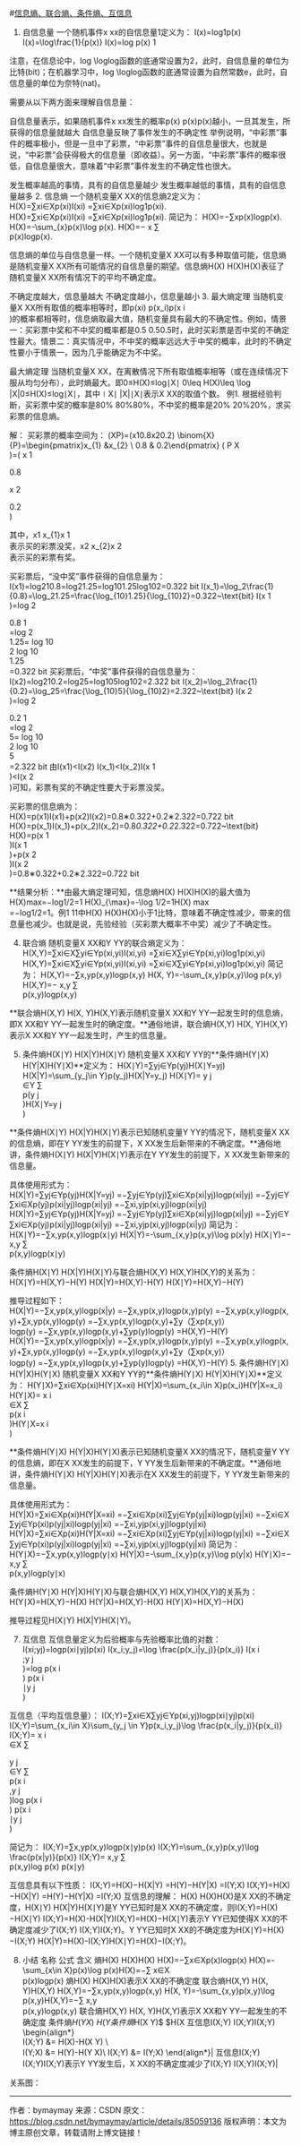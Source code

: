 #[信息熵、联合熵、条件熵、互信息](https://blog.csdn.net/bymaymay/article/details/85059136)

1. 自信息量
一个随机事件x xx的自信息量1定义为：
I(x)=log1p(x) I(x)=\log\frac{1}{p(x)}
I(x)=log 
p(x)
1
​	
 

注意，在信息论中，log \loglog函数的底通常设置为2，此时，自信息量的单位为比特(bit)；在机器学习中，log \loglog函数的底通常设置为自然常数e，此时，自信息量的单位为奈特(nat)。

需要从以下两方面来理解自信息量：

自信息量表示，如果随机事件x xx发生的概率p(x) p(x)p(x)越小，一旦其发生，所获得的信息量就越大
自信息量反映了事件发生的不确定性
举例说明，“中彩票”事件的概率极小，但是一旦中了彩票，“中彩票”事件的自信息量很大，也就是说，“中彩票”会获得极大的信息量（即收益）。另一方面，“中彩票”事件的概率很低，自信息量很大，意味着“中彩票”事件发生的不确定性也很大。

发生概率越高的事情，具有的自信息量越少
发生概率越低的事情，具有的自信息量越多
2. 信息熵
一个随机变量X XX的信息熵2定义为：
H(X)=∑xi∈Xp(xi)I(xi) =∑xi∈Xp(xi)log1p(xi).
H(X)=∑xi∈Xp(xi)I(xi) =∑xi∈Xp(xi)log⁡1p(xi).
简记为：
H(X)=−∑xp(x)logp(x). H(X)=-\sum_{x}p(x)\log p(x).
H(X)=− 
x
∑
​	
 p(x)logp(x).

信息熵的单位与自信息量一样。一个随机变量X XX可以有多种取值可能，信息熵是随机变量X XX所有可能情况的自信息量的期望。信息熵H(X) H(X)H(X)表征了随机变量X XX所有情况下的平均不确定度。

不确定度越大，信息量越大
不确定度越小，信息量越小
3. 最大熵定理
当随机变量X XX所有取值的概率相等时，即p(xi) p(x_i)p(x 
i
​	
 )的概率都相等时，信息熵取最大值，随机变量具有最大的不确定性。例如，情景一：买彩票中奖和不中奖的概率都是0.5 0.50.5时，此时买彩票是否中奖的不确定性最大。情景二：真实情况中，不中奖的概率远远大于中奖的概率，此时的不确定性要小于情景一，因为几乎能确定为不中奖。

最大熵定理
当随机变量X XX，在离散情况下所有取值概率相等（或在连续情况下服从均匀分布），此时熵最大。即0≤H(X)≤log∣X∣ 0\leq H(X)\leq \log |X|0≤H(X)≤log∣X∣，其中∣X∣ |X|∣X∣表示X XX的取值个数。
例1. 根据经验判断，买彩票中奖的概率是80% 80\%80%，不中奖的概率是20% 20\%20%，求买彩票的信息熵。

解： 买彩票的概率空间为：
(XP)=(x10.8x20.2) \binom{X}{P}=\begin{pmatrix}x_{1} &amp;x_{2} \\ 0.8 &amp; 0.2\end{pmatrix}
( 
P
X
​	
 )=( 
x 
1
​	
 
0.8
​	
  
x 
2
​	
 
0.2
​	
 )

其中，x1 x_{1}x 
1
​	
 表示买的彩票没奖，x2 x_{2}x 
2
​	
 表示买的彩票有奖。

买彩票后，“没中奖”事件获得的自信息量为：
I(x1)=log210.8=log21.25=log101.25log102=0.322 bit I(x_1)=\log_2\frac{1}{0.8}=\log_21.25=\frac{\log_{10}1.25}{\log_{10}2}=0.322~\text{bit}
I(x 
1
​	
 )=log 
2
​	
  
0.8
1
​	
 =log 
2
​	
 1.25= 
log 
10
​	
 2
log 
10
​	
 1.25
​	
 =0.322 bit
买彩票后，“中奖”事件获得的自信息量为：
I(x2)=log210.2=log25=log105log102=2.322 bit I(x_2)=\log_2\frac{1}{0.2}=\log_25=\frac{\log_{10}5}{\log_{10}2}=2.322~\text{bit}
I(x 
2
​	
 )=log 
2
​	
  
0.2
1
​	
 =log 
2
​	
 5= 
log 
10
​	
 2
log 
10
​	
 5
​	
 =2.322 bit
由I(x1)&lt;I(x2) I(x_1)&lt;I(x_2)I(x 
1
​	
 )<I(x 
2
​	
 )可知，彩票有奖的不确定性要大于彩票没奖。

买彩票的信息熵为：
H(X)=p(x1)I(x1)+p(x2)I(x2)=0.8∗0.322+0.2∗2.322=0.722 bit H(X)=p(x_1)I(x_1)+p(x_2)I(x_2)=0.8*0.322+0.2*2.322=0.722~\text{bit}
H(X)=p(x 
1
​	
 )I(x 
1
​	
 )+p(x 
2
​	
 )I(x 
2
​	
 )=0.8∗0.322+0.2∗2.322=0.722 bit

**结果分析：**由最大熵定理可知，信息熵H(X) H(X)H(X)的最大值为H(X)max=−log1/2=1 H(X)_{\max}=-\log 1/2=1H(X) 
max
​	
 =−log1/2=1。例1 11中H(X) H(X)H(X)小于1比特，意味着不确定性减少，带来的信息量也减少。也就是说，先验经验（买彩票大概率不中奖）减少了不确定性。

4. 联合熵
随机变量X XX和Y YY的联合熵定义为：
H(X,Y)=∑xi∈X∑yi∈Yp(xi,yi)I(xi,yi) =∑xi∈X∑yi∈Yp(xi,yi)log1p(xi,yi)
H(X,Y)=∑xi∈X∑yi∈Yp(xi,yi)I(xi,yi) =∑xi∈X∑yi∈Yp(xi,yi)log1p(xi,yi)
简记为：
H(X,Y)=−∑x,yp(x,y)logp(x,y) H(X, Y)=-\sum_{x,y}p(x,y)\log p(x,y)
H(X,Y)=− 
x,y
∑
​	
 p(x,y)logp(x,y)

**联合熵H(X,Y) H(X, Y)H(X,Y)表示随机变量X XX和Y YY一起发生时的信息熵，即X XX和Y YY一起发生时的确定度。**通俗地讲，联合熵H(X,Y) H(X, Y)H(X,Y)表示X XX和Y YY一起发生时，产生的信息量。

5. 条件熵H(X∣Y) H(X|Y)H(X∣Y)
随机变量X XX和Y YY的**条件熵H(Y∣X) H(Y|X)H(Y∣X)**定义为：
H(X∣Y)=∑yj∈Yp(yj)H(X∣Y=yj) H(X|Y)=\sum_{y_j\in Y}p(y_j)H(X|Y=y_j)
H(X∣Y)= 
y 
j
​	
 ∈Y
∑
​	
 p(y 
j
​	
 )H(X∣Y=y 
j
​	
 )

**条件熵H(X∣Y) H(X|Y)H(X∣Y)表示已知随机变量Y YY的情况下，随机变量X XX的信息熵，即在Y YY发生的前提下，X XX发生后新带来的不确定度。**通俗地讲，条件熵H(X∣Y) H(X|Y)H(X∣Y)表示在Y YY发生的前提下，X XX发生新带来的信息量。

具体使用形式为：
H(X|Y)=∑yj∈Yp(yj)H(X|Y=yj) =−∑yj∈Yp(yj)∑xi∈Xp(xi|yj)logp(xi|yj) =−∑yj∈Y∑xi∈Xp(yj)p(xi|yj)logp(xi|yj) =−∑xi,yjp(xi,yj)logp(xi|yj)
H(X|Y)=∑yj∈Yp(yj)H(X|Y=yj) =−∑yj∈Yp(yj)∑xi∈Xp(xi|yj)log⁡p(xi|yj) =−∑yj∈Y∑xi∈Xp(yj)p(xi|yj)log⁡p(xi|yj) =−∑xi,yjp(xi,yj)log⁡p(xi|yj)
简记为：
H(X∣Y)=−∑x,yp(x,y)logp(x∣y) H(X|Y)=-\sum_{x,y}p(x,y)\log p(x|y)
H(X∣Y)=− 
x,y
∑
​	
 p(x,y)logp(x∣y)

条件熵H(X∣Y) H(X|Y)H(X∣Y)与联合熵H(X,Y) H(X,Y)H(X,Y)的关系为：
H(X∣Y)=H(X,Y)−H(Y) H(X|Y)=H(X,Y)-H(Y)
H(X∣Y)=H(X,Y)−H(Y)

推导过程如下：
H(X|Y)=−∑x,yp(x,y)logp(x|y) =−∑x,yp(x,y)logp(x,y)p(y) =−∑x,yp(x,y)logp(x,y)+∑x,yp(x,y)logp(y) =−∑x,yp(x,y)logp(x,y)+∑y（∑xp(x,y)）logp(y) =−∑x,yp(x,y)logp(x,y)+∑yp(y)logp(y) =H(X,Y)−H(Y)
H(X|Y)=−∑x,yp(x,y)log⁡p(x|y) =−∑x,yp(x,y)log⁡p(x,y)p(y) =−∑x,yp(x,y)log⁡p(x,y)+∑x,yp(x,y)log⁡p(y) =−∑x,yp(x,y)log⁡p(x,y)+∑y（∑xp(x,y)）log⁡p(y) =−∑x,yp(x,y)log⁡p(x,y)+∑yp(y)log⁡p(y) =H(X,Y)−H(Y)
5. 条件熵H(Y∣X) H(Y|X)H(Y∣X)
随机变量X XX和Y YY的**条件熵H(Y∣X) H(Y|X)H(Y∣X)**定义为：
H(Y∣X)=∑xi∈Xp(xi)H(Y∣X=xi) H(Y|X)=\sum_{x_i\in X}p(x_i)H(Y|X=x_i)
H(Y∣X)= 
x 
i
​	
 ∈X
∑
​	
 p(x 
i
​	
 )H(Y∣X=x 
i
​	
 )

**条件熵H(Y∣X) H(Y|X)H(Y∣X)表示已知随机变量X XX的情况下，随机变量Y YY的信息熵，即在X XX发生的前提下，Y YY发生后新带来的不确定度。**通俗地讲，条件熵H(Y∣X) H(Y|X)H(Y∣X)表示在X XX发生的前提下，Y YY发生新带来的信息量。

具体使用形式为：
H(Y|X)=∑xi∈Xp(xi)H(Y|X=xi) =−∑xi∈Xp(xi)∑yj∈Yp(yj|xi)logp(yj|xi) =−∑xi∈X∑yj∈Yp(xi)p(yj|xi)logp(yj|xi) =−∑xi,yjp(xi,yj)logp(yj|xi)
H(Y|X)=∑xi∈Xp(xi)H(Y|X=xi) =−∑xi∈Xp(xi)∑yj∈Yp(yj|xi)log⁡p(yj|xi) =−∑xi∈X∑yj∈Yp(xi)p(yj|xi)log⁡p(yj|xi) =−∑xi,yjp(xi,yj)log⁡p(yj|xi)
简记为：
H(Y∣X)=−∑x,yp(x,y)logp(y∣x) H(Y|X)=-\sum_{x,y}p(x,y)\log p(y|x)
H(Y∣X)=− 
x,y
∑
​	
 p(x,y)logp(y∣x)

条件熵H(Y∣X) H(Y|X)H(Y∣X)与联合熵H(X,Y) H(X,Y)H(X,Y)的关系为：
H(Y∣X)=H(X,Y)−H(X) H(Y|X)=H(X,Y)-H(X)
H(Y∣X)=H(X,Y)−H(X)

推导过程见H(X∣Y) H(X|Y)H(X∣Y)。

7. 互信息
互信息量定义为后验概率与先验概率比值的对数：
I(xi;yj)=logp(xi∣yj)p(xi) I(x_i;y_j)=\log \frac{p(x_i|y_j)}{p(x_i)}
I(x 
i
​	
 ;y 
j
​	
 )=log 
p(x 
i
​	
 )
p(x 
i
​	
 ∣y 
j
​	
 )
​	
 

互信息（平均互信息量）：
I(X;Y)=∑xi∈X∑yj∈Yp(xi,yj)logp(xi∣yj)p(xi) I(X;Y)=\sum_{x_i\in X}\sum_{y_j \in Y}p(x_i,y_j)\log \frac{p(x_i|y_j)}{p(x_i)}
I(X;Y)= 
x 
i
​	
 ∈X
∑
​	
  
y 
j
​	
 ∈Y
∑
​	
 p(x 
i
​	
 ,y 
j
​	
 )log 
p(x 
i
​	
 )
p(x 
i
​	
 ∣y 
j
​	
 )
​	
 

简记为：
I(X;Y)=∑x,yp(x,y)logp(x∣y)p(x) I(X;Y)=\sum_{x,y}p(x,y)\log \frac{p(x|y)}{p(x)}
I(X;Y)= 
x,y
∑
​	
 p(x,y)log 
p(x)
p(x∣y)
​	
 

互信息具有以下性质：
I(X;Y)=H(X)−H(X|Y) =H(Y)−H(Y|X) =I(Y;X)
I(X;Y)=H(X)−H(X|Y) =H(Y)−H(Y|X) =I(Y;X)
互信息的理解：
H(X) H(X)H(X)是X XX的不确定度，H(X∣Y) H(X|Y)H(X∣Y)是Y YY已知时是X XX的不确定度，则I(X;Y)=H(X)−H(X∣Y) I(X;Y)=H(X)-H(X|Y)I(X;Y)=H(X)−H(X∣Y)表示Y YY已知使得X XX的不确定度减少了I(X;Y) I(X;Y)I(X;Y)。Y YY已知时X XX的不确定度为H(X∣Y)=H(X)−I(X;Y) H(X|Y)=H(X)-I(X;Y)H(X∣Y)=H(X)−I(X;Y)。

8. 小结
名称	公式	含义
熵H(X) H(X)H(X)	H(X)=−∑x∈Xp(x)logp(x) H(X)=-\sum_{x\in X}p(x)\log p(x)H(X)=−∑ 
x∈X
​	
 p(x)logp(x)	熵H(X) H(X)H(X)表示X XX的不确定度
联合熵H(X,Y) H(X, Y)H(X,Y)	H(X,Y)=−∑x,yp(x,y)logp(x,y) H(X, Y)=-\sum_{x,y}p(x,y)\log p(x,y)H(X,Y)=−∑ 
x,y
​	
 p(x,y)logp(x,y)	联合熵H(X,Y) H(X, Y)H(X,Y)表示X XX和Y YY一起发生的不确定度
条件熵$H(Y	X)$	$H(Y
条件熵$H(X	Y)$	$H(X
互信息I(X;Y) I(X;Y)I(X;Y)	\begin{align*}	
I(X;Y) &= H(X)-H(X	Y) \	
I(Y;X) &= H(Y)-H(Y	X)\	
I(X;Y) &= I(Y;X)
\end{align*}| 互信息I(X;Y) I(X;Y)I(X;Y)表示Y YY发生后，X XX的不确定度减少了I(X;Y) I(X;Y)I(X;Y)|

关系图：

--------------------- 
作者：bymaymay 
来源：CSDN 
原文：https://blog.csdn.net/bymaymay/article/details/85059136 
版权声明：本文为博主原创文章，转载请附上博文链接！
